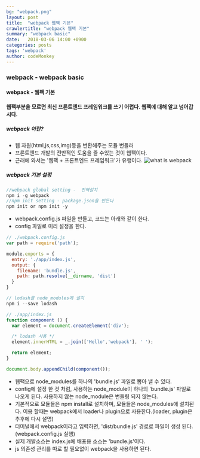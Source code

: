 ```yaml
---
bg: "webpack.png"
layout: post
title:  "webpack 웹팩 기본"
crawlertitle: "webpack 웹팩 기본"
summary: "webpack basic"
date:   2018-03-06 14:00 +0900
categories: posts
tags: 'webpack'
author: codeMonkey
---
```


### webpack - webpack basic ###

#### webpack - 웹팩 기본 ####
**웹팩부분을 모르면 최신 프론트엔드 프레임워크를 쓰기 어렵다. 웹팩에 대해 알고 넘어갑시다.**

##### webpack 이란? #####

- 웹 자원(html,js,css,img)등을 변환해주는 모듈 번들러
- 프론트엔드 개발의 전반적인 도움을 줄 수있는 것이 웹팩이다.
- 근래에 와서는 '웹팩 + 프론트엔드 프레임워크'가 유행이다.
![what is webpack](/jsStudyBlog/assets/images/post/what-is-webpack.png)


##### webpack 기본 설정 #####
``` javascript 
//webpack global setting -  전역설치
npm i -g webpack 
//npm init setting - package.json을 만든다
npm init or npm init -y
```
- webpack.config.js 파일을 만들고, 코드는 아래와 같이 한다.
- config 파일로 미리 설정을 한다.

``` javascript
// ./webpack.config.js
var path = require('path');

module.exports = {
  entry: './app/index.js',
  output: {
    filename: 'bundle.js',
    path: path.resolve(__dirname, 'dist')
  }
}
``` 

``` javascript
// lodash를 node_modules에 설치
npm i --save lodash
```

``` javascript
// ./app/index.js
function component () {
  var element = document.createElement('div');

  /* lodash 사용 */
  element.innerHTML = _.join(['Hello','webpack'], ' ');

  return element;
}

document.body.appendChild(component());
```
- 웹팩으로 node_modules를 하나의 'bundle.js' 파일로 뽑아 낼 수 있다. 
- config에 설정 한 것 처럼, 사용하는 node_module이 하나의 'bundle.js' 파일로 나오게 된다. 사용하지 않는 node_module은 번들링 되지 않는다.
- 기본적으로 모듈들은 npm install로 설치하며, 모듈들은 node_modules애 설치된다. 이용 할때는 webpack에서 loader나 plugin으로 사용한다.(loader, plugin은 추후에 다시 설명)
- 터미널에서 webpack이라고 입력하면, 'dist/bundle.js' 경로로 파일이 생성 된다.(webpack.config.js 실행)
- 실제 개발소스는 index.js에 배포용 소스는 'bundle.js'이다.
- js 의존성 관리를 따로 할 필요없이 webpack을 사용하면 된다.